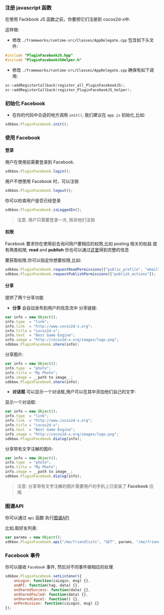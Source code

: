 ### 注册 javascript 函数
在使用 Fackbook JS 函数之前，你要把它们注册到 cocos2d-x中.

这样做:
* 修改 `./frameworks/runtime-src/Classes/AppDelegate.cpp` 包含如下头文件:
```cpp
#include "PluginFacebookJS.hpp"
#include "PluginFacebookJSHelper.h"
```

* 修改 `./frameworks/runtime-src/Classes/AppDelegate.cpp` 确保有如下调用:
```cpp
sc->addRegisterCallback(register_all_PluginFacebookJS);
sc->addRegisterCallback(register_PluginFacebookJS_helper);
```

### 初始化 Facebook
* 在你的代码中合适的地方调用 `init()`, 我们建议在 `app.js` 初始化,比如:
```javascript
sdkbox.PluginFacebook.init();
```

### 使用 Facebook
#### 登录
用户在使用前需要登录到 Facebook.
```javascript
sdkbox.PluginFacebook.login();
```
用户不想使用 Facebook 时，可以注销
```javascript
sdkbox.PluginFacebook.logout();
```
你可以检查用户是否已经登录
```javascript
sdkbox.PluginFacebook.isLoggedIn();
```
> 注意: 用户只需要登录一次, 除非他们注销

#### 权限
Facebook 要求你在使用前去询问用户要相应的权限,比如 posting 相关的权益
就有两类权限, __read__ and __publish__
你也可以通过[这里](https://developers.facebook.com/docs/facebook-login/permissions/v2.3#reference)得到完整的信息

要获取权限,你可以指定你想要权限,比如:
```javascript
sdkbox.PluginFacebook.requestReadPermissions(["public_profile", "email"]);
sdkbox.PluginFacebook.requestPublishPermissions(["publish_actions"]);
```

#### 分享
提供了两个分享功能

* __分享__ 会自动发布到用户的信息流中
分享链接:
```javascript
var info = new Object();
info.type  = "link";
info.link  = "http://www.cocos2d-x.org";
info.title = "cocos2d-x";
info.text  = "Best Game Engine";
info.image = "http://cocos2d-x.org/images/logo.png";
sdkbox.PluginFacebook.share(info);
```
分享图片:
```javascript
var info = new Object();
info.type  = "photo";
info.title = "My Photo";
info.image = __path to image__;
sdkbox.PluginFacebook.share(info);
```
* __对话框__ 可以显示一个对话框,用户可以在其中添加他们自己的文字:

显示一个对话框:
```javascript
var info = new Object();
info.type  = "link";
info.link  = "http://www.cocos2d-x.org";
info.title = "cocos2d-x";
info.text  = "Best Game Engine";
info.image = "http://cocos2d-x.org/images/logo.png";
sdkbox.PluginFacebook.dialog(info);
```

分享带有文字注解的图片:
```javascript
var info = new Object();
info.type  = "photo";
info.title = "My Photo";
info.image = __path to image__;
sdkbox.PluginFacebook.dialog(info);
```
 > 注意: 分享带有文字注解的图片需要用户的手机上已安装了 __Facebook__ 应用.

### 图谱API
你可以通过 `api` 函数 执行[图谱API](https://developers.facebook.com/docs/graph-api/overview/)

比如,取好友列表:
```javascript
var params = new Object();
sdkbox.PluginFacebook.api("/me/friendlists", "GET", params, "/me/friendlists");
```

### Facebook 事件
你可以接收 `Facebook` 事件, 然后对不同事件做相应的处理.

```javascript
sdkbox.PluginFacebook.setListener({
    onLogin: function(isLogin, msg) {},
    onAPI: function(tag, data) {},
    onSharedSuccess: function(data) {},
    onSharedFailed: function(data) {},
    onSharedCancel: function() {},
    onPermission: function(isLogin, msg) {}
});
```
